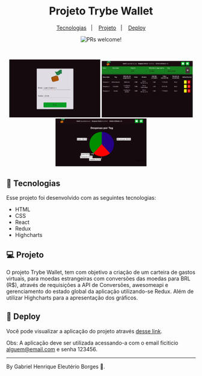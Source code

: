<h1 align="center">
  Projeto Trybe Wallet
</h1>

<p align="center">
  <a href="#-tecnologias">Tecnologias</a>&nbsp;&nbsp;&nbsp;|&nbsp;&nbsp;&nbsp;
  <a href="#-projeto">Projeto</a>&nbsp;&nbsp;&nbsp;|&nbsp;&nbsp;&nbsp;
  <a href="#-deploy">Deploy</a>
</p>

<p align="center">
 <img src="https://img.shields.io/static/v1?label=PRs&message=welcome&color=49AA26&labelColor=000000" alt="PRs welcome!" />
</p>

<br>

<p align="center">
  <img alt="Projeto_1" src="./public/ProjetoWallet_1.jpeg" width="48%">
  <img alt="Projeto_2" src="./public/ProjetoWallet_2.jpeg" width="48%">
  <img alt="Projeto_3" src="./public/ProjetoWallet_3.jpeg" width="48%">
</p>

## 🚀 Tecnologias

Esse projeto foi desenvolvido com as seguintes tecnologias:

- HTML
- CSS
- React
- Redux
- Highcharts

## 💻 Projeto

O projeto Trybe Wallet, tem com objetivo a criação de um carteira de gastos virtuais, para moedas estrangeiras com conversões das moedas para BRL (R$), através de requisições a API de Conversões, awesomeapi e gerenciamento do estado global  da aplicação utilizando-se Redux. Além de utilizar Highcharts para a apresentação dos gráficos.

## 🔖 Deploy

Você pode visualizar a aplicação do projeto através [desse link]().

Obs: A aplicação deve ser utilizada acessando-a com o email ficiticio alguem@email.com e senha 123456.

---

By Gabriel Henrique Eleutério Borges :wave:.

